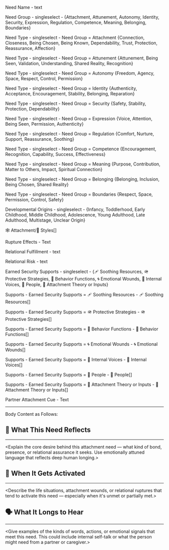 Need Name - text

Need Group - singleselect - {Attachment, Attunement, Autonomy, Identity, Security, Expression, Regulation, Competence, Meaning, Belonging, Boundaries}

Need Type - singleselect - Need Group = Attachment {Connection, Closeness, Being Chosen, Being Known, Dependability, Trust, Protection, Reassurance, Affection}

Need Type - singleselect - Need Group = Attunement {Attunement, Being Seen, Validation, Understanding, Shared Reality, Recognition}

Need Type - singleselect - Need Group = Autonomy {Freedom, Agency, Space, Respect, Control, Permission}

Need Type - singleselect - Need Group = Identity {Authenticity, Acceptance, Encouragement, Stability, Belonging, Reparation}

Need Type - singleselect - Need Group = Security {Safety, Stability, Protection, Dependability}

Need Type - singleselect - Need Group = Expression {Voice, Attention, Being Seen, Permission,  Authenticity}

Need Type - singleselect - Need Group = Regulation {Comfort, Nurture, Support, Reassurance, Soothing}

Need Type - singleselect - Need Group = Competence {Encouragement, Recognition, Capability, Success, Effectiveness}

Need Type - singleselect - Need Group = Meaning {Purpose, Contribution, Matter to Others, Impact, Spiritual Connection}

Need Type - singleselect - Need Group = Belonging {Belonging, Inclusion, Being Chosen, Shared Reality}

Need Type - singleselect - Need Group = Boundaries {Respect, Space, Permission, Control, Safety}

Developmental Origins - singleselect - {Infancy, Toddlerhood, Early Childhood, Middle Childhood, Adolescence, Young Adulthood, Late Adulthood, Multistage, Unclear Origin}

🕸️ Attachment/🔗 Styles[]

Rupture Effects - Text

Relational Fulfillment - text

Relational Risk - text

Earned Security Supports - singleselect - {🩹 Soothing Resources, 🪖 Protective Strategies, 🐾 Behavior Functions, 🌀 Emotional Wounds, 📢 Internal Voices, 👤 People, 💖 Attachment Theory or Inputs}

Supports - Earned Security Supports = 🩹 Soothing Resources - 🩹 Soothing Resources[]

Supports - Earned Security Supports = 🪖 Protective Strategies - 🪖 Protective Strategies[]

Supports - Earned Security Supports = 🐾 Behavior Functions - 🐾 Behavior Functions[]

Supports - Earned Security Supports = 🌀 Emotional Wounds - 🌀 Emotional Wounds[]

Supports - Earned Security Supports = 📢 Internal Voices - 📢 Internal Voices[]

Supports - Earned Security Supports = 👤 People - 👤 People[]

Supports - Earned Security Supports = 💖 Attachment Theory or Inputs - 💖 Attachment Theory or Inputs[]

Partner Attachment Cue - Text

---
Body Content as Follows:

## 🤝 What This Need Reflects
---
<Explain the core desire behind this attachment need — what kind of bond, presence, or relational assurance it seeks. Use emotionally attuned language that reflects deep human longing.>

## 🧲 When It Gets Activated
---
<Describe the life situations, attachment wounds, or relational ruptures that tend to activate this need — especially when it's unmet or partially met.>

## 🗣️ What It Longs to Hear
---
<Give examples of the kinds of words, actions, or emotional signals that meet this need. This could include internal self-talk or what the person might need from a partner or caregiver.>


